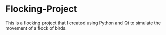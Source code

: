 # Flocking-Project
This is a flocking project that I created using Python and Qt to simulate the movement of a flock of birds.
